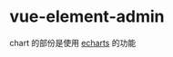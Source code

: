 # vue-element-admin

chart 的部份是使用 [echarts](../../../../JavaScript%20Library/ECHARTS/ECHARTS.md) 的功能
